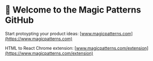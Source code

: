 # 👋 Welcome to the Magic Patterns GitHub

Start protoypting your product ideas: [www.magicpatterns.com](https://www.magicpatterns.com)

HTML to React Chrome extension: [www.magicpatterns.com/extension](https://www.magicpatterns.com/extension)
